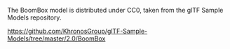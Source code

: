 The BoomBox model is distributed under CC0, taken from the glTF Sample Models repository.

https://github.com/KhronosGroup/glTF-Sample-Models/tree/master/2.0/BoomBox
